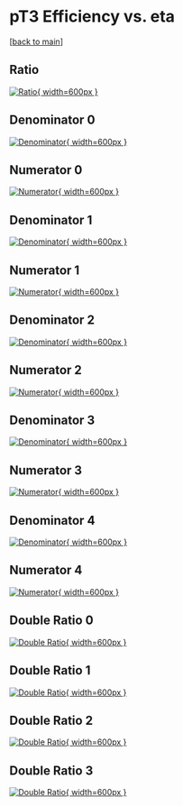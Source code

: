 # pT3 Efficiency vs. eta

[[back to main](./)]



## Ratio

[![Ratio](../mtv/var/pT3_base_0_-1_eff_eta.png){ width=600px }](../mtv/var/pT3_base_0_-1_eff_eta.pdf)

## Denominator 0

[![Denominator](../mtv/den/pT3_base_0_-1_eff_eta_den0.png){ width=600px }](../mtv/den/pT3_base_0_-1_eff_eta_den0.pdf)

## Numerator 0

[![Numerator](../mtv/num/pT3_base_0_-1_eff_eta_num0.png){ width=600px }](../mtv/num/pT3_base_0_-1_eff_eta_num0.pdf)

## Denominator 1

[![Denominator](../mtv/den/pT3_base_0_-1_eff_eta_den1.png){ width=600px }](../mtv/den/pT3_base_0_-1_eff_eta_den1.pdf)

## Numerator 1

[![Numerator](../mtv/num/pT3_base_0_-1_eff_eta_num1.png){ width=600px }](../mtv/num/pT3_base_0_-1_eff_eta_num1.pdf)

## Denominator 2

[![Denominator](../mtv/den/pT3_base_0_-1_eff_eta_den2.png){ width=600px }](../mtv/den/pT3_base_0_-1_eff_eta_den2.pdf)

## Numerator 2

[![Numerator](../mtv/num/pT3_base_0_-1_eff_eta_num2.png){ width=600px }](../mtv/num/pT3_base_0_-1_eff_eta_num2.pdf)

## Denominator 3

[![Denominator](../mtv/den/pT3_base_0_-1_eff_eta_den3.png){ width=600px }](../mtv/den/pT3_base_0_-1_eff_eta_den3.pdf)

## Numerator 3

[![Numerator](../mtv/num/pT3_base_0_-1_eff_eta_num3.png){ width=600px }](../mtv/num/pT3_base_0_-1_eff_eta_num3.pdf)

## Denominator 4

[![Denominator](../mtv/den/pT3_base_0_-1_eff_eta_den4.png){ width=600px }](../mtv/den/pT3_base_0_-1_eff_eta_den4.pdf)

## Numerator 4

[![Numerator](../mtv/num/pT3_base_0_-1_eff_eta_num4.png){ width=600px }](../mtv/num/pT3_base_0_-1_eff_eta_num4.pdf)

## Double Ratio 0

[![Double Ratio](../mtv/ratio/pT3_base_0_-1_eff_eta_ratio0.png){ width=600px }](../mtv/ratio/pT3_base_0_-1_eff_eta_ratio0.pdf)

## Double Ratio 1

[![Double Ratio](../mtv/ratio/pT3_base_0_-1_eff_eta_ratio1.png){ width=600px }](../mtv/ratio/pT3_base_0_-1_eff_eta_ratio1.pdf)

## Double Ratio 2

[![Double Ratio](../mtv/ratio/pT3_base_0_-1_eff_eta_ratio2.png){ width=600px }](../mtv/ratio/pT3_base_0_-1_eff_eta_ratio2.pdf)

## Double Ratio 3

[![Double Ratio](../mtv/ratio/pT3_base_0_-1_eff_eta_ratio3.png){ width=600px }](../mtv/ratio/pT3_base_0_-1_eff_eta_ratio3.pdf)


